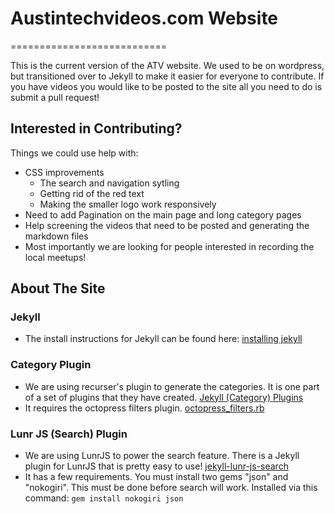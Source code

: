 # Austintechvideos.com Website
===========================

This is the current version of the ATV website. We used to be on wordpress, but transitioned over to Jekyll to make it easier for everyone to contribute. If you have videos you would like to be posted to the site all you need to do is submit a pull request!

## Interested in Contributing?

Things we could use help with:
* CSS improvements
  * The search and navigation sytling
  * Getting rid of the red text
  * Making the smaller logo work responsively
* Need to add Pagination on the main page and long category pages
* Help screening the videos that need to be posted and generating the markdown files
* Most importantly we are looking for people interested in recording the local meetups!


## About The Site
### Jekyll
* The install instructions for Jekyll can be found here: [installing jekyll](http://jekyllrb.com/docs/installation/)

### Category Plugin
* We are using recurser's plugin to generate the categories. It is one part of a set of plugins that they have created. [Jekyll (Category) Plugins](https://github.com/recurser/jekyll-plugins)
* It requires the octopress filters plugin. [octopress_filters.rb](https://github.com/recurser/jekyll-plugins/blob/master/_plugins/octopress_filters.rb)

### Lunr JS (Search) Plugin
* We are using LunrJS to power the search feature. There is a Jekyll plugin for LunrJS that is pretty easy to use! [jekyll-lunr-js-search](https://github.com/slashdotdash/jekyll-lunr-js-search)
* It has a few requirements. You must install two gems "json" and "nokogiri". This must be done before search will work. Installed via this command: ```gem install nokogiri json```


